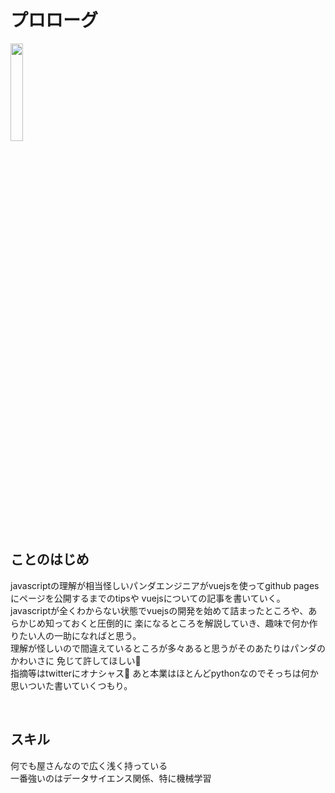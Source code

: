 # プロローグ

<img src="/panda/markdownfile/etc/prologue/prologue.jpg" width="20%">

## ことのはじめ

javascriptの理解が相当怪しいパンダエンジニアがvuejsを使ってgithub pagesにページを公開するまでのtipsや
vuejsについての記事を書いていく。  
javascriptが全くわからない状態でvuejsの開発を始めて詰まったところや、あらかじめ知っておくと圧倒的に
楽になるところを解説していき、趣味で何か作りたい人の一助になればと思う。  
理解が怪しいので間違えているところが多々あると思うがそのあたりはパンダのかわいさに
免じて許してほしい🐼  
指摘等はtwitterにオナシャス🐼
あと本業はほとんどpythonなのでそっちは何か思いついた書いていくつもり。 

<br />

## スキル

何でも屋さんなので広く浅く持っている  
一番強いのはデータサイエンス関係、特に機械学習  





